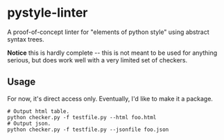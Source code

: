 # pystyle-linter
A proof-of-concept linter for "elements of python style" using abstract syntax trees.

**Notice** this is hardly complete -- this is not meant to be used for anything serious, but does work well with a very limited set of checkers.

## Usage

For now, it's direct access only. Eventually, I'd like to make it a package.

```shell
# Output html table.
python checker.py -f testfile.py --html foo.html
# Output json.
python checker.py -f testfile.py --jsonfile foo.json
```

